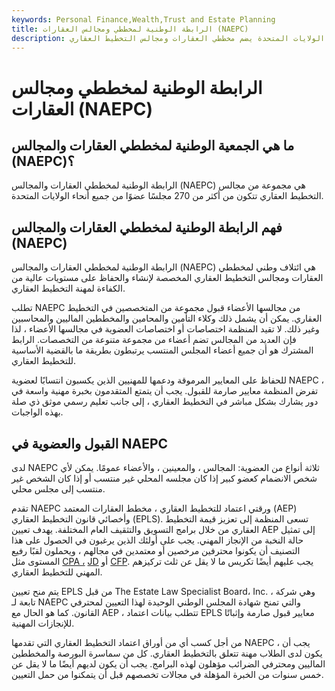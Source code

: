 ```yaml
---
keywords: Personal Finance,Wealth,Trust and Estate Planning
title: الرابطة الوطنية لمخططي ومجالس العقارات (NAEPC)
description: الرابطة الوطنية لمخططي العقارات والمجالس عبارة عن ائتلاف على مستوى الولايات المتحدة يضم مخططي العقارات ومجالس التخطيط العقاري.
---
```


# الرابطة الوطنية لمخططي ومجالس العقارات (NAEPC)
## ما هي الجمعية الوطنية لمخططي العقارات والمجالس (NAEPC)؟

الرابطة الوطنية لمخططي العقارات والمجالس (NAEPC) هي مجموعة من مجالس التخطيط العقاري تتكون من أكثر من 270 مجلسًا عضوًا من جميع أنحاء الولايات المتحدة.

## فهم الرابطة الوطنية لمخططي العقارات والمجالس (NAEPC)

الرابطة الوطنية لمخططي العقارات والمجالس (NAEPC) هي ائتلاف وطني لمخططي العقارات ومجالس التخطيط العقاري المخصصة لإنشاء والحفاظ على مستويات عالية من الكفاءة لمهنة التخطيط العقاري.

تطلب NAEPC من مجالسها الأعضاء قبول مجموعة من المتخصصين في التخطيط العقاري. يمكن أن يشمل ذلك وكلاء التأمين والمحامين والمخططين الماليين والمحاسبين وغير ذلك. لا تقيد المنظمة اختصاصات أو اختصاصات العضوية في مجالسها الأعضاء ، لذا فإن العديد من المجالس تضم أعضاء من مجموعة متنوعة من التخصصات. الرابط المشترك هو أن جميع أعضاء المجلس المنتسب يرتبطون بطريقة ما بالقضية الأساسية للتخطيط العقاري.

للحفاظ على المعايير المرموقة ودعمها للمهنيين الذين يكسبون انتسابًا لعضوية NAEPC ، تفرض المنظمة معايير صارمة للقبول. يجب أن يتمتع المتقدمون بخبرة مهنية واسعة في دور يشارك بشكل مباشر في التخطيط العقاري ، إلى جانب تعليم رسمي موثق ذي صلة بهذه الواجبات.

## القبول والعضوية في NAEPC

لدى NAEPC ثلاثة أنواع من العضوية: المجالس ، والمعينين ، والأعضاء عمومًا. يمكن لأي شخص الانضمام كعضو كبير إذا كان مجلسه المحلي غير منتسب أو إذا كان الشخص غير منتسب إلى مجلس محلي.

تقدم NAEPC ورقتي اعتماد للتخطيط العقاري ، مخطط العقارات المعتمد (AEP) وأخصائي قانون التخطيط العقاري (EPLS). تسعى المنظمة إلى تعزيز قيمة التخطيط العقاري من خلال برامج التسويق والتثقيف العام المختلفة. يهدف تعيين AEP إلى تمثيل حالة النخبة من الإنجاز المهني. يجب على أولئك الذين يرغبون في الحصول على هذا التصنيف أن يكونوا محترفين مرخصين أو معتمدين في مجالهم ، ويحملون لقبًا رفيع المستوى مثل [CPA ،](/cpa) [JD](/juris-doctor) أو [CFP](/cfp). يجب عليهم أيضًا تكريس ما لا يقل عن ثلث تركيزهم المهني للتخطيط العقاري.

يتم منح تعيين EPLS من قبل The Estate Law Specialist Board، Inc. ، وهي شركة تابعة لـ NAEPC والتي تمنح شهادة المجلس الوطني الوحيدة لهذا التعيين لمحترفي القانون. كما هو الحال مع AEP ، تتطلب بيانات اعتماد EPLS معايير قبول صارمة وإثباتًا للإنجازات المهنية.

من أجل كسب أي من أوراق اعتماد التخطيط العقاري التي تقدمها NAEPC ، يجب أن يكون لدى الطلاب مهنة تتعلق بالتخطيط العقاري. كل من سماسرة البورصة والمخططين الماليين ومحترفي الضرائب مؤهلون لهذه البرامج. يجب أن يكون لديهم أيضًا ما لا يقل عن خمس سنوات من الخبرة المؤهلة في مجالات تخصصهم قبل أن يتمكنوا من حمل التعيين.

